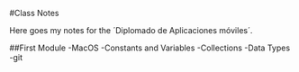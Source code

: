#Class Notes

Here goes my notes for the ´Diplomado de Aplicaciones móviles´.

##First Module
-MacOS
-Constants and Variables
-Collections
-Data Types
-git
